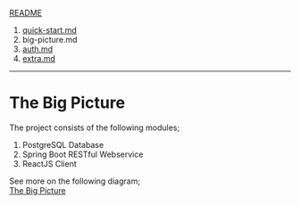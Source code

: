 [README](./README.md)
1. [quick-start.md](./quick-start.md)
2. big-picture.md
3. [auth.md](./auth.md)
4. [extra.md](./quick-start.md)

----

# The Big Picture
The project consists of the following modules;
1. PostgreSQL Database
2. Spring Boot RESTful Webservice
3. ReactJS Client

See more on the following diagram; \
[The Big Picture](./documentation/the-big-picture-v1.png)

